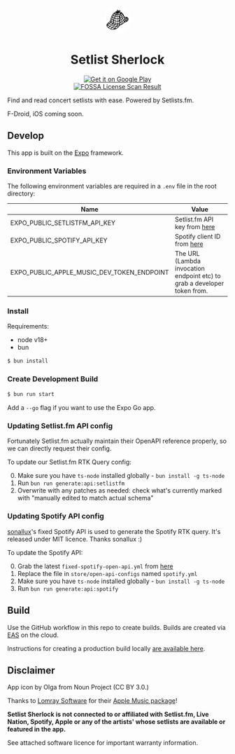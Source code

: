 <div align="center">
  <img src="https://raw.githubusercontent.com/dylmye/setlist-sherlock/main/assets/icon-marketing-512.png" style="width: 4rem; height: auto; border-radius: 1000px">
  <h1>Setlist Sherlock</h1>
  <a href='https://play.google.com/store/apps/details?id=com.dylmye.setlists&pcampaignid=pcampaignidMKT-Other-global-all-co-prtnr-py-PartBadge-Mar2515-1'><img alt='Get it on Google Play' src='https://play.google.com/intl/en_us/badges/static/images/badges/en_badge_web_generic.png' style="width: 10rem" /></a>
</div>
<div align="center">
  <a href="https://app.fossa.com/projects/git%2Bgithub.com%2Fdylmye%2Fsetlist-sherlock?ref=badge_shield&issueType=license"><img alt="FOSSA License Scan Result" src="https://app.fossa.com/api/projects/git%2Bgithub.com%2Fdylmye%2Fsetlist-sherlock.svg?type=shield&issueType=license" /></a>
</div>

Find and read concert setlists with ease. Powered by Setlists.fm.

F-Droid, iOS coming soon.

## Develop

This app is built on the [Expo](https://expo.dev) framework.

### Environment Variables

The following environment variables are required in a `.env` file in the root directory:

| Name                                       | Value                                                                              |
| ------------------------------------------ | ---------------------------------------------------------------------------------- |
| EXPO_PUBLIC_SETLISTFM_API_KEY              | Setlist.fm API key from [here](https://api.setlist.fm/docs/)                       |
| EXPO_PUBLIC_SPOTIFY_API_KEY                | Spotify client ID from [here](https://developer.spotify.com/documentation/web-api) |
| EXPO_PUBLIC_APPLE_MUSIC_DEV_TOKEN_ENDPOINT | The URL (Lambda invocation endpoint etc) to grab a developer token from.           |

### Install

Requirements:

- node v18+
- bun

```bash
$ bun install
```

### Create Development Build

```bash
$ bun run start
```

Add a `--go` flag if you want to use the Expo Go app.

### Updating Setlist.fm API config

Fortunately Setlist.fm actually maintain their OpenAPI reference properly, so we can directly request their config.

To update our Setlist.fm RTK Query config:

0. Make sure you have `ts-node` installed globally - `bun install -g ts-node`
1. Run `bun run generate:api:setlistfm`
2. Overwrite with any patches as needed: check what's currently marked with "manually edited to match actual schema"

### Updating Spotify API config

[sonallux](https://github.com/sonallux/spotify-web-api)'s fixed Spotify API is used to generate the Spotify RTK query. It's released under MIT licence. Thanks sonallux :)

To update the Spotify API:

0. Grab the latest `fixed-spotify-open-api.yml` from [here](https://github.com/sonallux/spotify-web-api/releases)
1. Replace the file in `store/open-api-configs` named `spotify.yml`
2. Make sure you have `ts-node` installed globally - `bun install -g ts-node`
3. Run `bun run generate:api:spotify`

## Build

Use the GitHub workflow in this repo to create builds. Builds are created via [EAS](https://expo.dev/eas) on the cloud.

Instructions for creating a production build locally [are available here](https://docs.expo.dev/build-reference/local-builds/).

## Disclaimer

App icon by Olga from Noun Project (CC BY 3.0.)

Thanks to [Lomray Software](https://lomray.com/) for their [Apple Music package](https://github.com/Lomray-Software/react-native-apple-music)!

**Setlist Sherlock is not connected to or affiliated with Setlist.fm, Live Nation, Spotify, Apple or any of the artists' whose setlists are available or featured in the app.**

See attached software licence for important warranty information.

